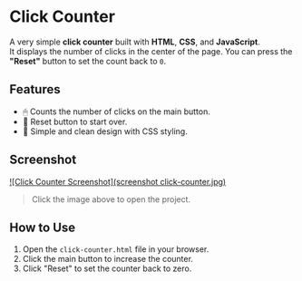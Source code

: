 # Click Counter

A very simple **click counter** built with **HTML**, **CSS**, and **JavaScript**.  
It displays the number of clicks in the center of the page. You can press the **"Reset"** button to set the count back to `0`.

## Features
- 🖱 Counts the number of clicks on the main button.
- 🔄 Reset button to start over.
- 🎨 Simple and clean design with CSS styling.

## Screenshot
[![Click Counter Screenshot](screenshot click-counter.jpg)](click-counter.html)

> Click the image above to open the project.

## How to Use
1. Open the `click-counter.html` file in your browser.
2. Click the main button to increase the counter.
3. Click "Reset" to set the counter back to zero.
